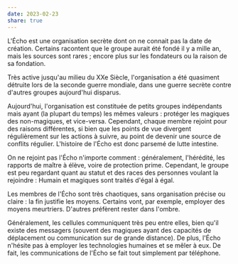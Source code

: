 ```yaml
---
date: 2023-02-23
share: true
---
```



L'Écho est une organisation secrète dont on ne connait pas la date de création. Certains racontent que le groupe aurait été fondé il y a mille an, mais les sources sont rares ; encore plus sur les fondateurs ou la raison de sa fondation.

Très active jusqu'au milieu du XXe Siècle, l'organisation a été quasiment détruite lors de la seconde guerre mondiale, dans une guerre secrète contre d'autres groupes aujourd'hui disparus.

Aujourd'hui, l'organisation est constituée de petits groupes indépendants mais ayant (la plupart du temps) les mêmes valeurs : protéger les magiques des non-magiques, et vice-versa.
Cependant, chaque membre rejoint pour des raisons différentes, si bien que les points de vue divergent régulièrement sur les actions à suivre, au point de devenir une source de conflits régulier.
L'histoire de l'Écho est donc parsemé de lutte intestine.

On ne rejoint pas l'Écho n'importe comment : généralement, l'hérédité, les rapports de maître à élève, voire de protection prime. Cependant, le groupe est peu regardant quant au statut et des races des personnes voulant la rejoindre : Humain et magiques sont traités d'égal à égal.

Les membres de l'Écho sont très chaotiques, sans organisation précise ou claire : la fin justifie les moyens. Certains vont, par exemple, employer des moyens meurtriers. D'autres préfèrent rester dans l'ombre.

Généralement, les cellules communiquent très peu entre elles, bien qu'il existe des messagers (souvent des magiques ayant des capacités de déplacement ou communication sur de grande distance). De plus, l'Écho n'hésite pas à employer les technologies humaines et se mêler à eux. De fait, les communications de l'Écho se fait tout simplement par téléphone.



